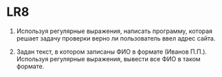 # LR8
1.	Используя регулярные выражения, написать программу, которая решает задачу проверки верно ли пользователь ввел адрес сайта.

2.	Задан текст, в котором записаны ФИО в формате (Иванов П.П.). Используя регулярные выражения, вывести все ФИО в таком формате.
